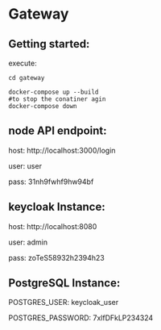 # Gateway

## Getting started:
execute:
```
cd gateway

docker-compose up --build
#to stop the conatiner agin
docker-compose down
```

## node API endpoint:

host: http://localhost:3000/login

user: user

pass: 31nh9fwhf9hw94bf

## keycloak Instance:

host: http://localhost:8080

user: admin

pass: zoTeS58932h2394h23



## PostgreSQL Instance:

POSTGRES_USER: keycloak_user

POSTGRES_PASSWORD: 7xlfDFkLP234324
